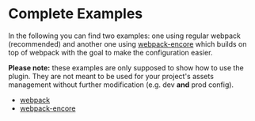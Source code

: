 # Complete Examples

In the following you can find two examples: one using regular webpack (recommended) and another one using [webpack-encore](https://github.com/symfony/webpack-encore) which builds on top of webpack with the goal to make the configuration easier.

**Please note:** these examples are only supposed to show how to use the plugin. They are not meant to be used for your project's assets management without further modification (e.g. dev **and** prod config).

- [webpack](webpack/)
- [webpack-encore](webpack_encore/) 
